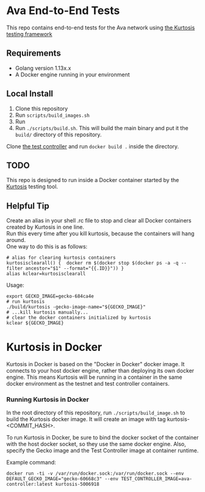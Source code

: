 # Ava End-to-End Tests
This repo contains end-to-end tests for the Ava network using [the Kurtosis testing framework](https://github.com/kurtosis-tech/kurtosis)

## Requirements
* Golang version 1.13x.x
* A Docker engine running in your environment

## Local Install
1. Clone this repository
1. Run `scripts/build_images.sh`
1. Run 
2. Run `./scripts/build.sh`. This will build the main binary and put it the `build/` directory of this repository.  

Clone [the test controller](https://github.com/kurtosis-tech/ava-test-controller) and run `docker build .` inside the directory.


## TODO
This repo is designed to run inside a Docker container started by the [Kurtosis](https://github.com/kurtosis-tech/kurtosis) testing tool.

## Helpful Tip

Create an alias in your shell .rc file to stop and clear all Docker containers created by Kurtosis in one line.  
Run this every time after you kill kurtosis, because the containers will hang around.  
One way to do this is as follows:

```
# alias for clearing kurtosis containers 
kurtosisclearall() {  docker rm $(docker stop $(docker ps -a -q --filter ancestor="$1" --format="{{.ID}}")) } 
alias kclear=kurtosisclearall
```

Usage:
```
export GECKO_IMAGE=gecko-684ca4e
# run kurtosis
./build/kurtosis -gecko-image-name="${GECKO_IMAGE}"
# ...kill kurtosis manually...
# clear the docker containers initialized by kurtosis
kclear ${GECKO_IMAGE} 
```


# Kurtosis in Docker

Kurtosis in Docker is based on the "Docker in Docker" docker image.
It connects to your host docker engine, rather than deploying its own docker engine.
This means Kurtosis will be running in a container in the same docker environment as the testnet and test controller containers.

### Running Kurtosis in Docker

In the root directory of this repository, run 
`./scripts/build_image.sh` to build the Kurtosis docker image. It will create an image with tag kurtosis-<COMMIT_HASH>.

To run Kurtosis in Docker, be sure to bind the docker socket of the container with the host docker socket, so they use the same docker engine.
Also, specify the Gecko image and the Test Controller image at container runtime.

Example command:

`docker run -ti -v /var/run/docker.sock:/var/run/docker.sock --env DEFAULT_GECKO_IMAGE="gecko-60668c3" --env TEST_CONTROLLER_IMAGE=ava-controller:latest kurtosis-5006918`

